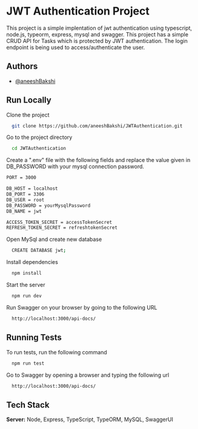 
# JWT Authentication Project

This project is a simple implentation of jwt authentication using typescript, node.js, typeorm, express, mysql and swagger. This project has a simple CRUD API for Tasks which is protected by JWT authentication.
The login endpoint is being used to access/authenticate the user.
 


## Authors

- [@aneeshBakshi](https://github.com/aneeshBakshi)


## Run Locally

Clone the project

```bash
  git clone https://github.com/aneeshBakshi/JWTAuthentication.git
```

Go to the project directory

```bash
  cd JWTAuthentication
```

Create a ".env" file with the following fields and replace the value given in DB_PASSWORD with your mysql connection password.

```bash
PORT = 3000

DB_HOST = localhost
DB_PORT = 3306
DB_USER = root
DB_PASSWORD = yourMysqlPassword
DB_NAME = jwt

ACCESS_TOKEN_SECRET = accessTokenSecret
REFRESH_TOKEN_SECRET = refreshtokenSecret
```

Open MySql and create new database

```bash
  CREATE DATABASE jwt;
```

Install dependencies

```bash
  npm install
```

Start the server

```bash
  npm run dev
```

Run Swagger on your browser by going to the following URL

```bash
  http://localhost:3000/api-docs/
```






## Running Tests

To run tests, run the following command

```bash
  npm run test
```

Go to Swagger by opening a browser and typing the following url

```bash
  http://localhost:3000/api-docs/
```



## Tech Stack


**Server:** Node, Express, TypeScript, TypeORM, MySQL, SwaggerUI

